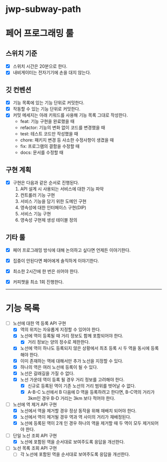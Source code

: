 # jwp-subway-path

# 페어 프로그래밍 룰

## 스위치 기준

- [x] 스위치 시간은 20분으로 한다.
- [x] 내비게이터는 전자기기에 손을 대지 않는다.

## 깃 컨벤션

- [x] 기능 목록에 있는 기능 단위로 커밋한다.
- [x] 작동할 수 있는 기능 단위로 커밋한다.
- [x] 커밋 메세지는 아래 키워드를 사용해 기능 목록 그대로 작성한다.
    - feat: 기능 구현을 완료했을 때
    - refactor: 기능의 변화 없이 코드를 변경했을 때
    - test: 테스트 코드만 작성했을 때
    - chore: 패키지 변경 등 사소한 수정사항이 생겼을 때
    - fix: 프로그램의 결함을 수정할 때
    - docs: 문서를 수정할 때

## 구현 계획

- [x] 구현은 다음과 같은 순서로 진행된다.
    1. API 설계 시 사용되는 서비스에 대한 기능 파악
    2. 컨트롤러 기능 구현 
    3. 서비스 기능을 담기 위한 도메인 구현
    4. 영속성에 대한 인터페이스 구현(DIP)
    5. 서비스 기능 구현
    6. 영속성 구현체 생성 테이블 정의

## 기타 룰

- [x] 페어 프로그래밍 방식에 대해 논의하고 싶다면 언제든 이야기한다.
- [x] 집중이 안된다면 페어에게 솔직하게 이야기한다.
- [x] 최소한 2시간에 한 번은 쉬어야 한다.
- [x] 커피챗을 최소 1회 진행한다.


---

# 기능 목록

- [ ] 노선에 대한 역 등록 API 구현
  - [x] 역의 위치는 자유롭게 지정할 수 있어야 한다.
  - [x] 노선에 역이 등록될 때 거리 정보도 함께 포함되어야 한다.
    - [x] 거리 정보는 양의 정수로 제한한다.
  - [x] 노선에 역이 하나도 등록되지 않은 상황에서 최초 등록 시 두 역을 동시에 등록해야 한다.
  - [x] 이미 존재하는 역에 대해서만 추가 노선을 지정할 수 있다.
  - [x] 하나의 역은 여러 노선에 등록이 될 수 있다.
  - [x] 노선은 갈래길을 가질 수 없다.
  - [x] 노선 가운데 역이 등록 될 경우 거리 정보를 고려해야 한다.
    - [x] 신규로 등록된 역이 기존 노선의 거리 범위를 벗어날 수 없다.
    - [x] A-B-C 노선에서 B 다음에 D 역을 등록하려고 한다면, B-C역의 거리가 3km인 경우 B-D 거리는 3km 보다 적어야 한다.

- [ ] 노선에 역 제거 API 구현
  - [x] 노선에서 역을 제거할 경우 정상 동작을 위해 재배치 되어야 한다.
  - [x] 노선에서 역이 제거될 경우 역과 역 사이의 거리가 재배정된다.
  - [x] 노선에 등록된 역이 2개 인 경우 하나의 역을 제거할 때 두 역이 모두 제거되어야 한다.

- [ ] 단일 노선 조회 API 구현
  - [x] 노선에 포함된 역을 순서대로 보여주도록 응답을 개선한다.

- [ ] 노선 목록 조회 API 구현
  - [ ] 각 노선에 포함된 역을 순서대로 보여주도록 응답을 개선한다.
